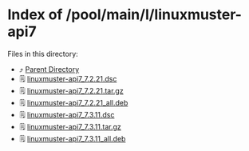 
# Index of /pool/main/l/linuxmuster-api7
Files in this directory:
- ⤴ [Parent Directory](../)
- 🗒 [linuxmuster-api7_7.2.21.dsc](linuxmuster-api7_7.2.21.dsc)
- 🗒 [linuxmuster-api7_7.2.21.tar.gz](linuxmuster-api7_7.2.21.tar.gz)
- 🗒 [linuxmuster-api7_7.2.21_all.deb](linuxmuster-api7_7.2.21_all.deb)
- 🗒 [linuxmuster-api7_7.3.11.dsc](linuxmuster-api7_7.3.11.dsc)
- 🗒 [linuxmuster-api7_7.3.11.tar.gz](linuxmuster-api7_7.3.11.tar.gz)
- 🗒 [linuxmuster-api7_7.3.11_all.deb](linuxmuster-api7_7.3.11_all.deb)
